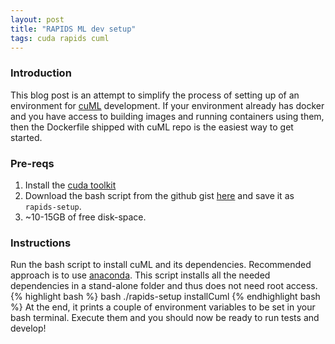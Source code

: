 ```yaml
---
layout: post
title: "RAPIDS ML dev setup"
tags: cuda rapids cuml
---
```


### Introduction
This blog post is an attempt to simplify the process of setting up of an
environment for [cuML](https://github.com/rapidsai/cuml) development. If your
environment already has docker and you have access to building images and
running containers using them, then the Dockerfile shipped with cuML repo is the
easiest way to get started.

### Pre-reqs
1. Install the [cuda toolkit](https://developer.nvidia.com/cuda-downloads)
2. Download the bash script from the github gist [here](https://gist.github.com/teju85/51ff12886f5ae9967a4cab6fd0376953) and save it as `rapids-setup`.
3. ~10-15GB of free disk-space.

### Instructions
Run the bash script to install cuML and its dependencies. Recommended approach
is to use [anaconda](https://www.anaconda.com/). This script installs all the
needed dependencies in a stand-alone folder and thus does not need root access.
{% highlight bash %}
bash ./rapids-setup installCuml
{% endhighlight bash %}
At the end, it prints a couple of environment variables to be set in your bash
terminal. Execute them and you should now be ready to run tests and develop!
